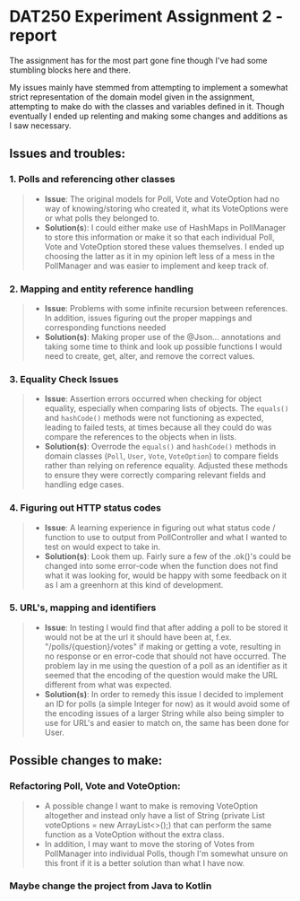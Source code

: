 # DAT250 Experiment Assignment 2 - report

The assignment has for the most part gone fine though I've had some stumbling blocks here and there.

My issues mainly have stemmed from attempting to implement a somewhat strict representation of the domain model given in the assignment, attempting to make do with the classes and variables defined in it. Though eventually I ended up relenting and making some changes and additions as I saw necessary.

## Issues and troubles:

### 1. Polls and referencing other classes
>- **Issue**: The original models for Poll, Vote and VoteOption had no way of knowing/storing who created it, what its VoteOptions were or what polls they belonged to.
>- **Solution(s**): I could either make use of HashMaps in PollManager to store this information or make it so that each individual Poll, Vote and VoteOption stored these values themselves. I ended up choosing the latter as it in my opinion left less of a mess in the PollManager and was easier to implement and keep track of.

### 2. Mapping and entity reference handling
>- **Issue**: Problems with some infinite recursion between references. In addition, issues figuring out the proper mappings and corresponding functions needed
>- **Solution(s)**: Making proper use of the @Json... annotations and taking some time to think and look up possible functions I would need to create, get, alter, and remove the correct values.

### 3. Equality Check Issues
>- **Issue**: Assertion errors occurred when checking for object equality, especially when comparing lists of objects. The `equals()` and `hashCode()` methods were not functioning as expected, leading to failed tests, at times because all they could do was compare the references to the objects when in lists.
>- **Solution(s)**: Overrode the `equals()` and `hashCode()` methods in domain classes (`Poll`, `User`, `Vote`, `VoteOption`) to compare fields rather than relying on reference equality. Adjusted these methods to ensure they were correctly comparing relevant fields and handling edge cases.

### 4. Figuring out HTTP status codes 
>- **Issue**: A learning experience in figuring out what status code / function to use to output from PollController and what I wanted to test on would expect to take in.  
>- **Solution(s)**: Look them up. Fairly sure a few of the .ok()'s could be changed into some error-code when the function does not find what it was looking for, would be happy with some feedback on it as I am a greenhorn at this kind of development.

### 5. URL's, mapping and identifiers
>- **Issue**: In testing I would find that after adding a poll to be stored it would not be at the url it should have been at, f.ex. "/polls/{question}/votes" if making or getting a vote, resulting in no response or en error-code that should not have occurred. The problem lay in me using the question of a poll as an identifier as it seemed that the encoding of the question would make the URL different from what was expected.
>- **Solution(s)**: In order to remedy this issue I decided to implement an ID for polls (a simple Integer for now) as it would avoid some of the encoding issues of a larger String while also being simpler to use for URL's and easier to match on, the same has been done for User.

## Possible changes to make:

### Refactoring Poll, Vote and VoteOption:
>- A possible change I want to make is removing VoteOption altogether and instead only have a list of String (private List<String> voteOptions = new ArrayList<>();) that can perform the same function as a VoteOption without the extra class.
>- In addition, I may want to move the storing of Votes from PollManager into individual Polls, though I'm somewhat unsure on this front if it is a better solution than what I have now.

### Maybe change the project from Java to Kotlin
